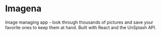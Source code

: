 # Imagena
Image managing app - look through thousands of pictures and save your favorite ones to keep them at hand. Built with React and the UnSplash API.

